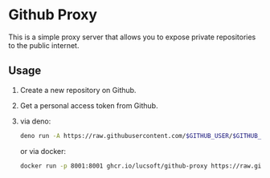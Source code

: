 # Github Proxy

This is a simple proxy server that allows you to expose private repositories to the public internet.

## Usage

1. Create a new repository on Github.
2. Get a personal access token from Github.
3. via deno:

    ```bash
    deno run -A https://raw.githubusercontent.com/$GITHUB_USER/$GITHUB_PROJECT $GITHUB_TOKEN
    ```

    or via docker:

    ```bash
    docker run -p 8001:8001 ghcr.io/lucsoft/github-proxy https://raw.githubusercontent.com/$GITHUB_USER/$GITHUB_PROJECT $GITHUB_TOKEN
    ```
